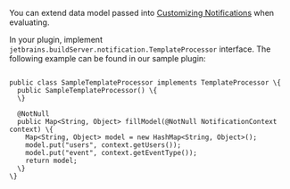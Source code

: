 [//]: # (title: Extending Notification Templates Model)
[//]: # (auxiliary-id: Extending+Notification+Templates+Model.html)

You can extend data model passed into [Customizing Notifications](https://www.jetbrains.com/help/teamcity/?customizing-notifications) when evaluating.



In your plugin, implement `jetbrains.buildServer.notification.TemplateProcessor` interface. The following example can be found in our sample plugin:



```

public class SampleTemplateProcessor implements TemplateProcessor \{
  public SampleTemplateProcessor() \{
  \}

  @NotNull
  public Map<String, Object> fillModel(@NotNull NotificationContext context) \{
    Map<String, Object> model = new HashMap<String, Object>();
    model.put("users", context.getUsers());
    model.put("event", context.getEventType());
    return model;
  \}
\}

```



